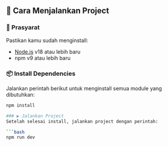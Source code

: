 ## 🚀 Cara Menjalankan Project

### 🔧 Prasyarat
Pastikan kamu sudah menginstall:
- [Node.js](https://nodejs.org/) v18 atau lebih baru
- npm v9 atau lebih baru

### 📦 Install Dependencies
Jalankan perintah berikut untuk menginstall semua module yang dibutuhkan:

```bash
npm install

### ▶️ Jalankan Project
Setelah selesai install, jalankan project dengan perintah:

```bash
npm run dev
